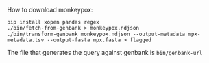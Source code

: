 How to download monkeypox:

```
pip install xopen pandas regex
./bin/fetch-from-genbank > monkeypox.ndjson
./bin/transform-genbank monkeypox.ndjson --output-metadata mpx-metadata.tsv --output-fasta mpx.fasta > flagged
```

The file that generates the query against genbank is `bin/genbank-url`
